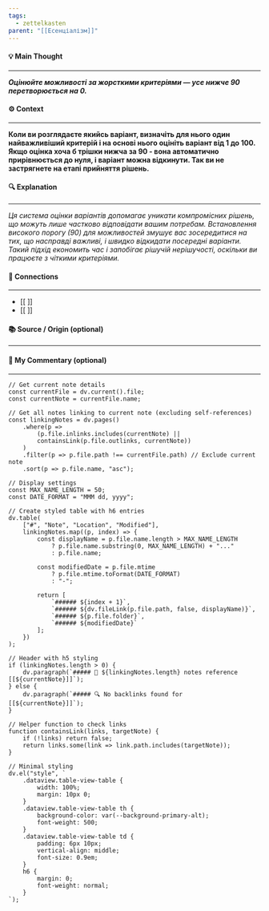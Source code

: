 ```yaml
---
tags:
  - zettelkasten
parent: "[[Есенціалізм]]"
---
```

#### 💡 Main Thought  
---
***Оцінюйте можливості за жорсткими критеріями — усе нижче 90 перетворюється на 0.***

#### ⚙ Context  
---
**Коли ви розглядаєте якийсь варіант, визначіть для нього один найважливіший критерій і на основі нього оцініть варіант від 1 до 100. Якщо оцінка хоча б трішки нижча за 90 - вона автоматично прирівнюється до нуля, і варіант можна відкинути. Так ви не застрягнете на етапі прийняття рішень.**

#### 🔍 Explanation  
---
*Ця система оцінки варіантів допомагає уникати компромісних рішень, що можуть лише частково відповідати вашим потребам. Встановлення високого порогу (90) для можливостей змушує вас зосередитися на тих, що насправді важливі, і швидко відкидати посередні варіанти. Такий підхід економить час і запобігає рішучій нерішучості, оскільки ви працюєте з чіткими критеріями.*

#### 🧱 Connections  
---
- [[ ]]  
- [[ ]]


#### 📚 Source / Origin (optional)  
---


#### 🧠 My Commentary (optional)  
---


```dataviewjs
// Get current note details
const currentFile = dv.current().file;
const currentNote = currentFile.name;

// Get all notes linking to current note (excluding self-references)
const linkingNotes = dv.pages()
    .where(p => 
        (p.file.inlinks.includes(currentNote) || 
        containsLink(p.file.outlinks, currentNote))
    )
    .filter(p => p.file.path !== currentFile.path) // Exclude current note
    .sort(p => p.file.name, "asc");

// Display settings
const MAX_NAME_LENGTH = 50;
const DATE_FORMAT = "MMM dd, yyyy";

// Create styled table with h6 entries
dv.table(
    ["#", "Note", "Location", "Modified"],
    linkingNotes.map((p, index) => {
        const displayName = p.file.name.length > MAX_NAME_LENGTH
            ? p.file.name.substring(0, MAX_NAME_LENGTH) + "..." 
            : p.file.name;
        
        const modifiedDate = p.file.mtime 
            ? p.file.mtime.toFormat(DATE_FORMAT) 
            : "-";

        return [
            `###### ${index + 1}`,
            `###### ${dv.fileLink(p.file.path, false, displayName)}`,
            `###### ${p.file.folder}`,
            `###### ${modifiedDate}`
        ];
    })
);

// Header with h5 styling
if (linkingNotes.length > 0) {
    dv.paragraph(`##### 📌 ${linkingNotes.length} notes reference [[${currentNote}]]`);
} else {
    dv.paragraph(`##### 🔍 No backlinks found for [[${currentNote}]]`);
}

// Helper function to check links
function containsLink(links, targetNote) {
    if (!links) return false;
    return links.some(link => link.path.includes(targetNote));
}

// Minimal styling
dv.el("style", `
    .dataview.table-view-table {
        width: 100%;
        margin: 10px 0;
    }
    .dataview.table-view-table th {
        background-color: var(--background-primary-alt);
        font-weight: 500;
    }
    .dataview.table-view-table td {
        padding: 6px 10px;
        vertical-align: middle;
        font-size: 0.9em;
    }
    h6 {
        margin: 0;
        font-weight: normal;
    }
`);
```